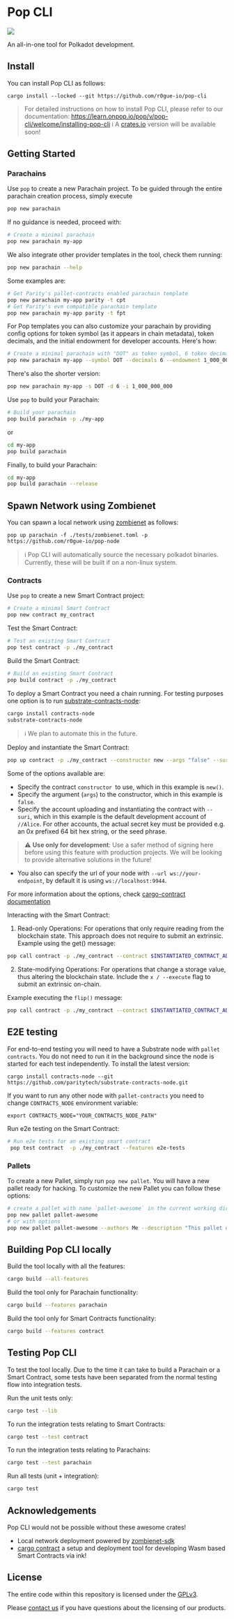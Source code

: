 # Pop CLI

<img src="/.icons/logo.jpeg"></img>

An all-in-one tool for Polkadot development.

## Install

You can install Pop CLI as follows:

```shell
cargo install --locked --git https://github.com/r0gue-io/pop-cli
```
> For detailed instructions on how to install Pop CLI, please refer to our documentation: https://learn.onpop.io/pop/v/pop-cli/welcome/installing-pop-cli
> :information_source: A [crates.io](https://crates.io/crates/pop-cli) version will be available soon!

## Getting Started

### Parachains

Use `pop` to create a new Parachain project.
To be guided through the entire parachain creation process, simply execute

```sh
pop new parachain
```

If no guidance is needed, proceed with:

```sh
# Create a minimal parachain
pop new parachain my-app
```

We also integrate other provider templates in the tool, check them running:

```sh
pop new parachain --help
```

Some examples are:

```sh
# Get Parity's pallet-contracts enabled parachain template
pop new parachain my-app parity -t cpt
# Get Parity's evm compatible parachain template
pop new parachain my-app parity -t fpt
```

For Pop templates you can also customize your parachain by providing config options for token symbol (as it appears in
chain metadata), token decimals, and the initial endowment for developer accounts. Here's how:

```sh
# Create a minimal parachain with "DOT" as token symbol, 6 token decimals and 1 billion tokens per dev account
pop new parachain my-app --symbol DOT --decimals 6 --endowment 1_000_000_000
```

There's also the shorter version:

```sh
pop new parachain my-app -s DOT -d 6 -i 1_000_000_000
```

Use `pop` to build your Parachain:

```sh
# Build your parachain
pop build parachain -p ./my-app
```

or

```sh
cd my-app
pop build parachain
```

Finally, to build your Parachain:

```sh
cd my-app
pop build parachain --release
```

## Spawn Network using Zombienet

You can spawn a local network using [zombienet](https://github.com/paritytech/zombienet-sdk) as follows:

```shell
pop up parachain -f ./tests/zombienet.toml -p https://github.com/r0gue-io/pop-node
```

> :information_source: Pop CLI will automatically source the necessary polkadot binaries. Currently, these will be built
> if on a non-linux system.

### Contracts

Use `pop` to create a new Smart Contract project:

```sh
# Create a minimal Smart Contract
pop new contract my_contract
```

Test the Smart Contract:

```sh
# Test an existing Smart Contract
pop test contract -p ./my_contract
```

Build the Smart Contract:

```sh
# Build an existing Smart Contract
pop build contract -p ./my_contract
```

To deploy a Smart Contract you need a chain running. For testing purposes one option is to
run [substrate-contracts-node](https://github.com/paritytech/substrate-contracts-node):

```sh
cargo install contracts-node
substrate-contracts-node
```

> :information_source: We plan to automate this in the future.

Deploy and instantiate the Smart Contract:

```sh
pop up contract -p ./my_contract --constructor new --args "false" --suri //Alice
```

Some of the options available are:

- Specify the contract `constructor `to use, which in this example is `new()`.
- Specify the argument (`args`) to the constructor, which in this example is `false`.
- Specify the account uploading and instantiating the contract with `--suri`, which in this example is the default
  development account of `//Alice`.
  For other accounts, the actual secret key must be provided e.g. an 0x prefixed 64 bit hex string, or the seed phrase.

> :warning: **Use only for development**: Use a safer method of signing here before using this feature with production
> projects. We will be looking to provide alternative solutions in the future!

- You also can specify the url of your node with `--url ws://your-endpoint`, by default it is
  using `ws://localhost:9944`.

For more information about the options,
check [cargo-contract documentation](https://github.com/paritytech/cargo-contract/blob/master/crates/extrinsics/README.md#instantiate)

Interacting with the Smart Contract:

1. Read-only Operations: For operations that only require reading from the blockchain state. This approach does not
   require to submit an extrinsic.
   Example using the get() message:

```sh
pop call contract -p ./my_contract --contract $INSTANTIATED_CONTRACT_ADDRESS --message get --suri //Alice
```

2. State-modifying Operations: For operations that change a storage value, thus altering the blockchain state. Include
   the `x / --execute`  flag to submit an extrinsic on-chain.

Example executing the `flip()` message:

```sh
pop call contract -p ./my_contract --contract $INSTANTIATED_CONTRACT_ADDRESS --message flip --suri //Alice -x
```

## E2E testing

For end-to-end testing you will need to have a Substrate node with `pallet contracts`.
You do not need to run it in the background since the node is started for each test independently.
To install the latest version:

```
cargo install contracts-node --git https://github.com/paritytech/substrate-contracts-node.git
```

If you want to run any other node with `pallet-contracts` you need to change `CONTRACTS_NODE` environment variable:

```
export CONTRACTS_NODE="YOUR_CONTRACTS_NODE_PATH"
```

Run e2e testing on the Smart Contract:

```sh
# Run e2e tests for an existing smart contract
 pop test contract  -p ./my_contract --features e2e-tests
```

### Pallets

To create a new Pallet, simply run `pop new pallet`. You will have a new pallet ready for hacking.
To customize the new Pallet you can follow these options:

```sh
# create a pallet with name `pallet-awesome` in the current working directory
pop new pallet pallet-awesome
# or with options
pop new pallet pallet-awesome --authors Me --description "This pallet oozes awesomeness" --path my_app/pallets
```

## Building Pop CLI locally

Build the tool locally with all the features:

```sh
cargo build --all-features
```

Build the tool only for Parachain functionality:

```sh
cargo build --features parachain
```

Build the tool only for Smart Contracts functionality:

```sh
cargo build --features contract
```

## Testing Pop CLI

To test the tool locally. Due to the time it can take to build a Parachain or a Smart Contract, some tests have been
separated from the normal testing flow into integration tests.

Run the unit tests only:

```sh
cargo test --lib
```

To run the integration tests relating to Smart Contracts:

```sh
cargo test --test contract
```

To run the integration tests relating to Parachains:

```sh
cargo test --test parachain
```

Run all tests (unit + integration):

```sh
cargo test
```

## Acknowledgements

Pop CLI would not be possible without these awesome crates!

- Local network deployment powered by [zombienet-sdk](https://github.com/paritytech/zombienet-sdk)
- [cargo contract](https://github.com/paritytech/cargo-contract) a setup and deployment tool for developing Wasm based
  Smart Contracts via ink!

## License

The entire code within this repository is licensed under the [GPLv3](LICENSE).

Please [contact us](https://r0gue.io/contact) if you have questions about the licensing of our products.
